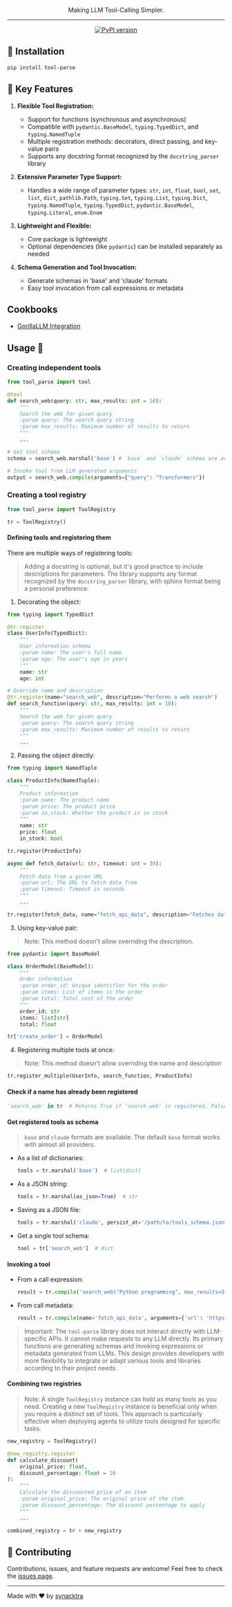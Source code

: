 <p align="center">Making LLM Tool-Calling Simpler.</p>

---

<p align="center">
    <a href="https://badge.fury.io/py/tool-parse">
        <img src="https://badge.fury.io/py/tool-parse.svg" alt="PyPI version">
    </a>
</p>

## 🚀 Installation

```sh
pip install tool-parse
```

## 🌟 Key Features

1. **Flexible Tool Registration:**
   - Support for functions (synchronous and asynchronous)
   - Compatible with `pydantic.BaseModel`, `typing.TypedDict`, and `typing.NamedTuple`
   - Multiple registration methods: decorators, direct passing, and key-value pairs
   - Supports any docstring format recognized by the `docstring_parser` library

2. **Extensive Parameter Type Support:**
   - Handles a wide range of parameter types:
    `str`, `int`, `float`, `bool`, `set`, `list`, `dict`, `pathlib.Path`,
    `typing.Set`, `typing.List`, `typing.Dict`, `typing.NamedTuple`,
    `typing.TypedDict`, `pydantic.BaseModel`, `typing.Literal`, `enum.Enum`

4. **Lightweight and Flexible:**
   - Core package is lightweight
   - Optional dependencies (like `pydantic`) can be installed separately as needed

5. **Schema Generation and Tool Invocation:**
   - Generate schemas in 'base' and 'claude' formats
   - Easy tool invocation from call expressions or metadata

## Cookbooks

- [GorillaLLM Integration](https://colab.research.google.com/drive/1C2WCgIZ7LnkpLt3KARL9ROh4iLwaACa6?usp=sharing)


## Usage 🤗

### Creating independent tools

```python
from tool_parse import tool

@tool
def search_web(query: str, max_results: int = 10):
    """
    Search the web for given query
    :param query: The search query string
    :param max_results: Maximum number of results to return
    """
    ...

# Get tool schema
schema = search_web.marshal('base') # `base` and `claude` schema are available

# Invoke tool from LLM generated arguments
output = search_web.compile(arguments={"query": "Transformers"})
```

### Creating a tool registry

```python
from tool_parse import ToolRegistry

tr = ToolRegistry()
```

#### Defining tools and registering them

There are multiple ways of registering tools:

> Adding a docstring is optional, but it's good practice to include descriptions for parameters. The library supports any format recognized by the `docstring_parser` library, with sphinx format being a personal preference.

1. Decorating the object:

```python
from typing import TypedDict

@tr.register
class UserInfo(TypedDict):
    """
    User information schema
    :param name: The user's full name
    :param age: The user's age in years
    """
    name: str
    age: int

# Override name and description
@tr.register(name="search_web", description="Performs a web search")
def search_function(query: str, max_results: int = 10):
    """
    Search the web for given query
    :param query: The search query string
    :param max_results: Maximum number of results to return
    """
    ...
```

2. Passing the object directly:

```python
from typing import NamedTuple

class ProductInfo(NamedTuple):
    """
    Product information
    :param name: The product name
    :param price: The product price
    :param in_stock: Whether the product is in stock
    """
    name: str
    price: float
    in_stock: bool

tr.register(ProductInfo)

async def fetch_data(url: str, timeout: int = 30):
    """
    Fetch data from a given URL
    :param url: The URL to fetch data from
    :param timeout: Timeout in seconds
    """
    ...

tr.register(fetch_data, name="fetch_api_data", description="Fetches data from an API")
```

3. Using key-value pair:

> Note: This method doesn't allow overriding the description.

```python
from pydantic import BaseModel

class OrderModel(BaseModel):
    """
    Order information
    :param order_id: Unique identifier for the order
    :param items: List of items in the order
    :param total: Total cost of the order
    """
    order_id: str
    items: list[str]
    total: float

tr['create_order'] = OrderModel
```

4. Registering multiple tools at once:

> Note: This method doesn't allow overriding the name and description

```python
tr.register_multiple(UserInfo, search_function, ProductInfo)
```

#### Check if a name has already been registered

```python
'search_web' in tr  # Returns True if 'search_web' is registered, False otherwise
```

#### Get registered tools as schema

> `base` and `claude` formats are available. The default `base` format works with almost all providers.

- As a list of dictionaries:
  ```python
  tools = tr.marshal('base')  # list[dict]
  ```

- As a JSON string:
  ```python
  tools = tr.marshal(as_json=True)  # str
  ```

- Saving as a JSON file:
  ```python
  tools = tr.marshal('claude', persist_at='/path/to/tools_schema.json')  # list[dict]
  ```

- Get a single tool schema:
  ```python
  tool = tr['search_web']  # dict
  ```

#### Invoking a tool

- From a call expression:

  ```python
  result = tr.compile('search_web("Python programming", max_results=5)')
  ```

- From call metadata:

  ```python
  result = tr.compile(name='fetch_api_data', arguments={'url': 'https://api.example.com', 'timeout': 60})
  ```

> Important: The `tool-parse` library does not interact directly with LLM-specific APIs. It cannot make requests to any LLM directly. Its primary functions are generating schemas and invoking expressions or metadata generated from LLMs. This design provides developers with more flexibility to integrate or adapt various tools and libraries according to their project needs.

#### Combining two registries

> Note: A single `ToolRegistry` instance can hold as many tools as you need. Creating a new `ToolRegistry` instance is beneficial only when you require a distinct set of tools. This approach is particularly effective when deploying agents to utilize tools designed for specific tasks.

```python
new_registry = ToolRegistry()

@new_registry.register
def calculate_discount(
    original_price: float,
    discount_percentage: float = 10
):
    """
    Calculate the discounted price of an item
    :param original_price: The original price of the item
    :param discount_percentage: The discount percentage to apply
    """
    ...

combined_registry = tr + new_registry
```

## 🤝 Contributing

Contributions, issues, and feature requests are welcome! Feel free to check the [issues page](https://github.com/synacktraa/tool-parse/issues).

---

Made with ❤️ by [synacktra](https://github.com/synacktraa)